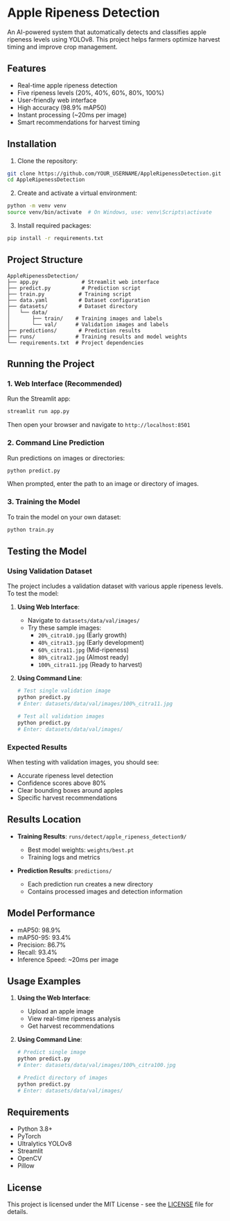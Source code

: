 # Apple Ripeness Detection

An AI-powered system that automatically detects and classifies apple ripeness levels using YOLOv8. This project helps farmers optimize harvest timing and improve crop management.

## Features

- Real-time apple ripeness detection
- Five ripeness levels (20%, 40%, 60%, 80%, 100%)
- User-friendly web interface
- High accuracy (98.9% mAP50)
- Instant processing (~20ms per image)
- Smart recommendations for harvest timing

## Installation

1. Clone the repository:
```bash
git clone https://github.com/YOUR_USERNAME/AppleRipenessDetection.git
cd AppleRipenessDetection
```

2. Create and activate a virtual environment:
```bash
python -m venv venv
source venv/bin/activate  # On Windows, use: venv\Scripts\activate
```

3. Install required packages:
```bash
pip install -r requirements.txt
```

## Project Structure

```
AppleRipenessDetection/
├── app.py              # Streamlit web interface
├── predict.py          # Prediction script
├── train.py           # Training script
├── data.yaml          # Dataset configuration
├── datasets/          # Dataset directory
│   └── data/
│       ├── train/    # Training images and labels
│       └── val/      # Validation images and labels
├── predictions/       # Prediction results
├── runs/             # Training results and model weights
└── requirements.txt  # Project dependencies
```

## Running the Project

### 1. Web Interface (Recommended)

Run the Streamlit app:
```bash
streamlit run app.py
```
Then open your browser and navigate to `http://localhost:8501`

### 2. Command Line Prediction

Run predictions on images or directories:
```bash
python predict.py
```
When prompted, enter the path to an image or directory of images.

### 3. Training the Model

To train the model on your own dataset:
```bash
python train.py
```

## Testing the Model

### Using Validation Dataset

The project includes a validation dataset with various apple ripeness levels. To test the model:

1. **Using Web Interface**:
   - Navigate to `datasets/data/val/images/`
   - Try these sample images:
     - `20%_citra10.jpg` (Early growth)
     - `40%_citra13.jpg` (Early development)
     - `60%_citra11.jpg` (Mid-ripeness)
     - `80%_citra12.jpg` (Almost ready)
     - `100%_citra11.jpg` (Ready to harvest)

2. **Using Command Line**:
   ```bash
   # Test single validation image
   python predict.py
   # Enter: datasets/data/val/images/100%_citra11.jpg

   # Test all validation images
   python predict.py
   # Enter: datasets/data/val/images/
   ```

### Expected Results

When testing with validation images, you should see:
- Accurate ripeness level detection
- Confidence scores above 80%
- Clear bounding boxes around apples
- Specific harvest recommendations

## Results Location

- **Training Results**: `runs/detect/apple_ripeness_detection9/`
  - Best model weights: `weights/best.pt`
  - Training logs and metrics

- **Prediction Results**: `predictions/`
  - Each prediction run creates a new directory
  - Contains processed images and detection information

## Model Performance

- mAP50: 98.9%
- mAP50-95: 93.4%
- Precision: 86.7%
- Recall: 93.4%
- Inference Speed: ~20ms per image

## Usage Examples

1. **Using the Web Interface**:
   - Upload an apple image
   - View real-time ripeness analysis
   - Get harvest recommendations

2. **Using Command Line**:
   ```bash
   # Predict single image
   python predict.py
   # Enter: datasets/data/val/images/100%_citra100.jpg

   # Predict directory of images
   python predict.py
   # Enter: datasets/data/val/images/
   ```

## Requirements

- Python 3.8+
- PyTorch
- Ultralytics YOLOv8
- Streamlit
- OpenCV
- Pillow

## License

This project is licensed under the MIT License - see the [LICENSE](LICENSE) file for details. 